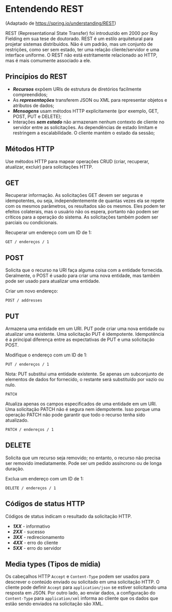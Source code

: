 # Entendendo REST

(Adaptado de https://spring.io/understanding/REST)

REST (Representational State Transfer) foi introduzido em 2000 por Roy Fielding em sua tese de doutorado. REST é um estilo arquitetural para projetar sistemas distribuídos. Não é um padrão, mas um conjunto de restrições, como ser sem estado, ter uma relação cliente/servidor e uma interface uniforme. O REST não está estritamente relacionado ao HTTP, mas é mais comumente associado a ele.

## Princípios do REST
- ***Recursos*** expõem URIs de estrutura de diretórios facilmente compreendidos;
- As ***representações*** transferem JSON ou XML para representar objetos e atributos de dados;
- ***Mensagens*** usam métodos HTTP explicitamente (por exemplo, GET, POST, PUT e DELETE);
- Interações ***sem estado*** não armazenam nenhum contexto de cliente no servidor entre as solicitações. As dependências de estado limitam e restringem a escalabilidade. O cliente mantém o estado da sessão;

## Métodos HTTP
Use métodos HTTP para mapear operações CRUD (criar, recuperar, atualizar, excluir) para solicitações HTTP.

## GET
Recuperar informação. As solicitações GET devem ser seguras e idempotentes, ou seja, independentemente de quantas vezes ela se repete com os mesmos parâmetros, os resultados são os mesmos. Eles podem ter efeitos colaterais, mas o usuário não os espera, portanto não podem ser críticos para a operação do sistema. As solicitações também podem ser parciais ou condicionais.

Recuperar um endereço com um ID de 1:

```
GET / endereços / 1
```

## POST

Solicita que o recurso na URI faça alguma coisa com a entidade fornecida. Geralmente, o POST é usado para criar uma nova entidade, mas também pode ser usado para atualizar uma entidade.

Criar um novo endereço:

```
POST / addresses
```

## PUT

Armazena uma entidade em um URI. PUT pode criar uma nova entidade ou atualizar uma existente. Uma solicitação PUT é idempotente. Idempotência é a principal diferença entre as expectativas de PUT e uma solicitação POST.

Modifique o endereço com um ID de 1:

```
PUT / endereços / 1
```

Nota: PUT substitui uma entidade existente. Se apenas um subconjunto de elementos de dados for fornecido, o restante será substituído por vazio ou nulo.

```
PATCH
```

Atualiza apenas os campos especificados de uma entidade em um URI. Uma solicitação PATCH não é segura nem idempotente. Isso porque uma operação PATCH não pode garantir que todo o recurso tenha sido atualizado.

```
PATCH / endereços / 1
```

## DELETE

Solicita que um recurso seja removido; no entanto, o recurso não precisa ser removido imediatamente. Pode ser um pedido assíncrono ou de longa duração.

Exclua um endereço com um ID de 1:

```
DELETE / endereços / 1
```

## Códigos de status HTTP
Códigos de status indicam o resultado da solicitação HTTP.

- ***1XX*** - informativo
- ***2XX*** - sucesso
- ***3XX*** - redirecionamento
- ***4XX*** - erro do cliente
- ***5XX*** - erro do servidor

## Media types (Tipos de mídia)

Os cabeçalhos HTTP ```Accept``` e ```Content-Type``` podem ser usados ​​para descrever o conteúdo enviado ou solicitado em uma solicitação HTTP. O cliente pode definir ```Accept``` para ```application/json``` se estiver solicitando uma resposta em JSON. Por outro lado, ao enviar dados, a configuração do ```Content-Type``` para ```application/xml``` informa ao cliente que os dados que estão sendo enviados na solicitação são XML.
